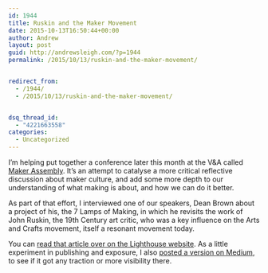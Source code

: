 ```yaml
---
id: 1944
title: Ruskin and the Maker Movement
date: 2015-10-13T16:50:44+00:00
author: Andrew
layout: post
guid: http://andrewsleigh.com/?p=1944
permalink: /2015/10/13/ruskin-and-the-maker-movement/


redirect_from:
  - /1944/
  - /2015/10/13/ruskin-and-the-maker-movement/


dsq_thread_id:
  - "4221663558"
categories:
  - Uncategorized
---
```

I&#8217;m helping put together a conference later this month at the V&A called [Maker Assembly](http://makerassembly.org). It&#8217;s an attempt to catalyse a more critical reflective discussion about maker culture, and add some more depth to our understanding of what making is about, and how we can do it better.

As part of that effort, I interviewed one of our speakers, Dean Brown about a project of his, the 7 Lamps of Making, in which he revisits the work of John Ruskin, the 19th Century art critic, who was a key influence on the Arts and Crafts movement, itself a resonant movement today.

You can [read that article over on the Lighthouse website](http://www.lighthouse.org.uk/news/dean-brown-the-7-lamps-of-making). As a little experiment in publishing and exposure, I also [posted a version on Medium](http://www.lighthouse.org.uk/news/dean-brown-the-7-lamps-of-making), to see if it got any traction or more visibility there.